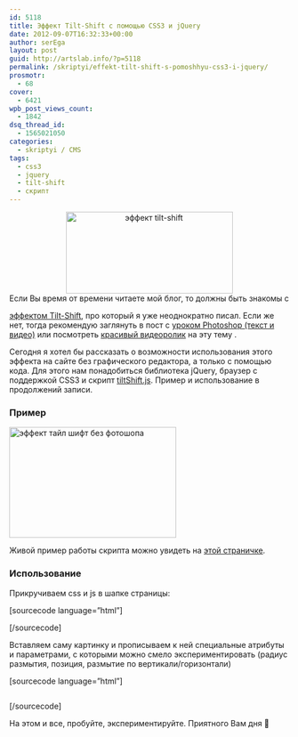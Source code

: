 ```yaml
---
id: 5118
title: Эффект Tilt-Shift с помощью CSS3 и jQuery
date: 2012-09-07T16:32:33+00:00
author: serEga
layout: post
guid: http://artslab.info/?p=5118
permalink: /skriptyi/effekt-tilt-shift-s-pomoshhyu-css3-i-jquery/
prosmotr:
  - 68
cover:
  - 6421
wpb_post_views_count:
  - 1842
dsq_thread_id:
  - 1565021050
categories:
  - skriptyi / CMS
tags:
  - css3
  - jquery
  - tilt-shift
  - скрипт
---
```

<center>
  <a href="{{site.img_cdn}}/tilt_shift_with_css3.png"><img class="aligncenter size-medium wp-image-5133" title="tilt_shift_with_css3" src="{{site.img_cdn}}/tilt_shift_with_css3-300x147.png" alt="эффект tilt-shift" width="300" height="147" srcset="{{site.img_cdn}}/tilt_shift_with_css3-300x147.png 300w, {{site.img_cdn}}/tilt_shift_with_css3.png 889w" sizes="(max-width: 300px) 100vw, 300px" /></a>
</center>Если Вы время от времени читаете мой блог, то должны быть знакомы с

[эффектом Tilt-Shift](http://artslab.info/kreativnyie-rabotyi/timelapse-tilt-shift-dva-effekta-v-odnom-video/ "Timelapse + Tilt-Shift — два эффекта в одном видео"), про который я уже неоднократно писал. Если же нет, тогда рекомендую заглянуть в пост с [уроком Photoshop (текст и видео)](http://artslab.info/uroki-photoshop/effekt-tilt-shift-v-photoshop-urok/ "Эффект Tilt-Shift в Photoshop (урок)") или посмотреть [красивый видеоролик](http://artslab.info/kreativnyie-rabotyi/timelapse-tilt-shift-dva-effekta-v-odnom-video/) на эту тему .

Сегодня я хотел бы рассказать о возможности использования этого эффекта на сайте без графического редактора, а только с помощью кода. Для этого нам понадобиться библиотека jQuery, браузер с поддержкой CSS3 и скрипт [tiltShift.js](https://github.com/noeltock/tiltShift.js). Пример и использование в продолжений записи.

<!--more-->

### Пример

[<img class="aligncenter size-medium wp-image-5136" title="tilt_shift_s_css3" src="{{site.img_cdn}}/tilt_shift_s_css3-300x199.png" alt="эффект тайл шифт без фотошопа" width="300" height="199" srcset="{{site.img_cdn}}/tilt_shift_s_css3-300x199.png 300w, {{site.img_cdn}}/tilt_shift_s_css3.png 614w" sizes="(max-width: 300px) 100vw, 300px" />]({{site.img_cdn}}/tilt_shift_s_css3.png)

Живой пример работы скрипта можно увидеть на [этой страничке](http://www.noeltock.com/tilt-shift-css3-jquery-plugin/).

### Использование

Прикручиваем css и js в шапке страницы:

[sourcecode language=&#8221;html&#8221;]

<script type="text/javascript" src="http://ajax.googleapis.com/ajax/libs/jquery/1.7.1/jquery.min.js"></script>

<script type="text/javascript" src="jquery.tiltShift.js"></script>

<script type="text/javascript"> <![CDATA[

jQuery(document).ready(function() {

$(&#8216;.tiltshift&#8217;).tiltShift();

});

]]></script>

[/sourcecode]

Вставляем саму картинку и прописываем к ней специальные атрибуты и параметрами, с которыми можно смело экспериментировать (радиус размытия, позиция, размытие по вертикали/горизонтали)

[sourcecode language=&#8221;html&#8221;]

<img class="tiltshift" src="url" alt="" data-position="50" data-blur="2" data-focus="10" data-falloff="10" data-direction="y" />

[/sourcecode]

На этом и все, пробуйте, экспериментируйте. Приятного Вам дня 🙂